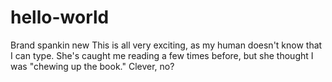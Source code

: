 # hello-world
Brand spankin new
This is all very exciting, as my human doesn't know that I can type. She's caught me reading a few times before, but she thought I was "chewing up the book."
Clever, no?
